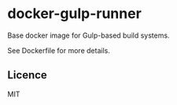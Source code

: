 docker-gulp-runner
===================

Base docker image for Gulp-based build systems.

See Dockerfile for more details.

Licence
-------

MIT